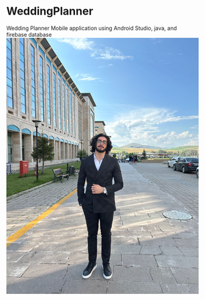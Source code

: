 # WeddingPlanner
Wedding Planner Mobile application using Android Studio, java, and firebase database
![Screenshot](Images/JaberPic.jpg)
